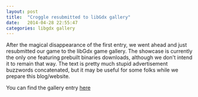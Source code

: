 ```yaml
---
layout: post
title:  "Croggle resubmitted to libGdx gallery"
date:   2014-04-28 22:55:47
categories: libgdx gallery
---
```


After the magical disappearance of the first entry, we went ahead and just resubmitted our game to the libGdx game gallery.
The showcase is currently the only one featuring prebuilt binaries downloads, although we don't intend it to remain that way.
The text is pretty much stupid advertisement buzzwords concatenated, but it may be useful for some folks while we prepare this blog/website.

You can find the gallery entry [here][link]


[link]: http://libgdx.badlogicgames.com/showentry.html?id=adb12103-3c2f-4a54-aa76-4579fce84390
